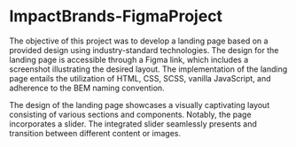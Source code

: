 # ImpactBrands-FigmaProject

The objective of this project was to develop a landing page based on a provided design using industry-standard technologies. The design for the landing page is accessible through a Figma link, which includes a screenshot illustrating the desired layout. The implementation of the landing page entails the utilization of HTML, CSS, SCSS, vanilla JavaScript, and adherence to the BEM naming convention.

The design of the landing page showcases a visually captivating layout consisting of various sections and components. Notably, the page incorporates a slider. The integrated slider seamlessly presents and transition between different content or images.
